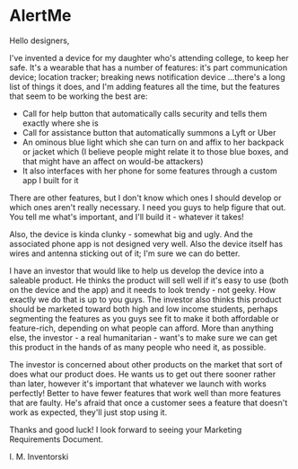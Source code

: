 # AlertMe

Hello designers,

I've invented a device for my daughter who's attending college, to keep her safe.  It's a wearable  that has a number of features: it's part communication device; location tracker; breaking news notification device ...there's a long list of things it does, and I'm adding features all the time, but the features that seem to be working the best are:

- Call for help button that automatically calls security and tells them exactly where she is
- Call for assistance button that automatically summons a Lyft or Uber
- An ominous blue light which she can turn on and affix to her backpack or jacket which (I believe people might relate it to those blue boxes, and that might have an affect on would-be attackers)
- It also interfaces with her phone for some features through a custom app I built for it

There are other features, but I don't know which ones I should develop or which ones aren't really necessary.  I need you guys to help figure that out.  You tell me what's important, and I'll build it - whatever it takes!

Also, the device is kinda clunky - somewhat big and ugly.  And the associated phone app is not designed very well. Also the device itself has wires and antenna sticking out of it; I'm sure we can do better.

I have an investor that would like to help us develop the device into a saleable product.  He thinks the product will sell well if it's easy to use (both on the device and the app) and it needs to look trendy - not geeky.  How exactly we do that is up to you guys.  The investor also thinks this product should be marketed toward both high and low income students, perhaps segmenting the features as you guys see fit to make it both affordable or feature-rich, depending on what people can afford.  More than anything else, the investor - a real humanitarian - want's to make sure we can get this product in the hands of as many people who need it, as possible.

The investor is concerned about other products on the market that sort of does what our product does.  He wants us to get out there sooner rather than later, however it's important that whatever we launch with works perfectly!  Better to have fewer features that work well than more features that are faulty.  He's afraid that once a customer sees a feature that doesn't work as expected, they'll just stop using it.

Thanks and good luck!  I look forward to seeing your Marketing Requirements Document.

I. M. Inventorski